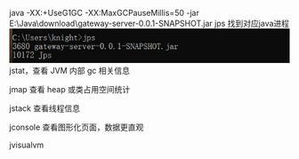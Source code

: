 java -XX:+UseG1GC -XX:MaxGCPauseMillis=50 -jar E:\Java\download\gateway-server-0.0.1-SNAPSHOT.jar
jps 找到对应java进程
![image](https://github.com/knightzhwb/JAVA-01/blob/main/Week_01/%E7%AC%AC%E4%BA%8C%E8%AF%BE/img/1.png)
jstat，查看 JVM 内部 gc 相关信息

jmap 查看 heap 或类占用空间统计

jstack 查看线程信息

jconsole 查看图形化页面，数据更直观

jvisualvm
